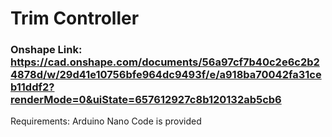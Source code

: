 # Trim Controller

### Onshape Link: https://cad.onshape.com/documents/56a97cf7b40c2e6c2b24878d/w/29d41e10756bfe964dc9493f/e/a918ba70042fa31ceb11ddf2?renderMode=0&uiState=657612927c8b120132ab5cb6

Requirements: Arduino Nano
Code is provided
